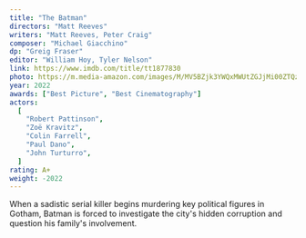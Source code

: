 ```yaml
---
title: "The Batman"
directors: "Matt Reeves"
writers: "Matt Reeves, Peter Craig"
composer: "Michael Giacchino"
dp: "Greig Fraser"
editor: "William Hoy, Tyler Nelson"
link: https://www.imdb.com/title/tt1877830
photo: https://m.media-amazon.com/images/M/MV5BZjk3YWQxMWUtZGJjMi00ZTQzLThlZDYtMTYxZTE2YjUzN2VjXkEyXkFqcGdeQXVyMTQ1ODMwNTE2._V1_FMjpg_UY4096_.jpg
year: 2022
awards: ["Best Picture", "Best Cinematography"]
actors:
  [
    "Robert Pattinson",
    "Zoë Kravitz",
    "Colin Farrell",
    "Paul Dano",
    "John Turturro",
  ]
rating: A+
weight: -2022
---
```


When a sadistic serial killer begins murdering key political figures in Gotham, Batman is forced to investigate the city's hidden corruption and question his family's involvement.
